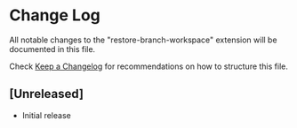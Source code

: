# Change Log

All notable changes to the "restore-branch-workspace" extension will be documented in this file.

Check [Keep a Changelog](http://keepachangelog.com/) for recommendations on how to structure this file.

## [Unreleased]

- Initial release